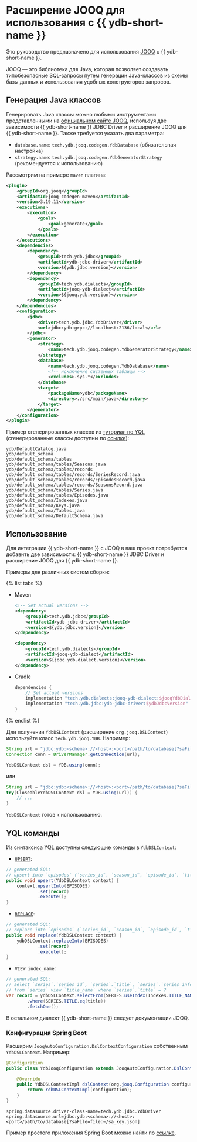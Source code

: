 # Расширение JOOQ для использования с {{ ydb-short-name }}

Это руководство предназначено для использования [JOOQ](https://www.jooq.org/) с {{ ydb-short-name }}.

JOOQ — это библиотека для Java, которая позволяет создавать типобезопасные SQL-запросы путем генерации Java-классов из схемы базы данных и использования удобных конструкторов запросов.

## Генерация Java классов

Генерировать Java классы можно любыми инструментами представленными на [официальном сайте JOOQ](https://www.jooq.org/doc/latest/manual/code-generation/codegen-configuration/), используя две зависимости {{ ydb-short-name }} JDBC Driver и расширение JOOQ для {{ ydb-short-name }}. Также требуется указать два параметра:

- `database.name`: `tech.ydb.jooq.codegen.YdbDatabase` (обязательная настройка)
- `strategy.name`: `tech.ydb.jooq.codegen.YdbGeneratorStrategy` (рекомендуется к использованию)

Рассмотрим на примере `maven` плагина:

```xml
<plugin>
    <groupId>org.jooq</groupId>
    <artifactId>jooq-codegen-maven</artifactId>
    <version>3.19.11</version>
    <executions>
        <execution>
            <goals>
                <goal>generate</goal>
            </goals>
        </execution>
    </executions>
    <dependencies>
        <dependency>
            <groupId>tech.ydb.jdbc</groupId>
            <artifactId>ydb-jdbc-driver</artifactId>
            <version>${ydb.jdbc.version}</version>
        </dependency>
        <dependency>
            <groupId>tech.ydb.dialects</groupId>
            <artifactId>jooq-ydb-dialect</artifactId>
            <version>${jooq.ydb.version}</version>
        </dependency>
    </dependencies>
    <configuration>
        <jdbc>
            <driver>tech.ydb.jdbc.YdbDriver</driver>
            <url>jdbc:ydb:grpc://localhost:2136/local</url>
        </jdbc>
        <generator>
            <strategy>
                <name>tech.ydb.jooq.codegen.YdbGeneratorStrategy</name>
            </strategy>
            <database>
                <name>tech.ydb.jooq.codegen.YdbDatabase</name>
                <!-- исключение системных таблицы -->
                <excludes>.sys.*</excludes>
            </database>
            <target>
                <packageName>ydb</packageName>
                <directory>./src/main/java</directory>
            </target>
        </generator>
    </configuration>
</plugin>
```

Пример сгенерированных классов из [туториал по YQL](../../dev/yql-tutorial/create_demo_tables.md) (сгенерированные классы доступны по [ссылке](https://github.com/ydb-platform/ydb-java-examples/tree/master/jdbc/spring-jooq/src/main/java/ydb/default_schema)):

```
ydb/DefaultCatalog.java
ydb/default_schema
ydb/default_schema/tables
ydb/default_schema/tables/Seasons.java
ydb/default_schema/tables/records
ydb/default_schema/tables/records/SeriesRecord.java
ydb/default_schema/tables/records/EpisodesRecord.java
ydb/default_schema/tables/records/SeasonsRecord.java
ydb/default_schema/tables/Series.java
ydb/default_schema/tables/Episodes.java
ydb/default_schema/Indexes.java
ydb/default_schema/Keys.java
ydb/default_schema/Tables.java
ydb/default_schema/DefaultSchema.java
```

## Использование

Для интеграции {{ ydb-short-name }} с JOOQ в ваш проект потребуется добавить две зависимости: {{ ydb-short-name }} JDBC Driver и расширение JOOQ для {{ ydb-short-name }}.

Примеры для различных систем сборки:

{% list tabs %}

- Maven

    ```xml
    <!-- Set actual versions -->
    <dependency>
        <groupId>tech.ydb.jdbc</groupId>
        <artifactId>ydb-jdbc-driver</artifactId>
        <version>${ydb.jdbc.version}</version>
    </dependency>
    
    <dependency>
        <groupId>tech.ydb.dialects</groupId>
        <artifactId>jooq-ydb-dialect</artifactId>
        <version>${jooq.ydb.dialect.version}</version>
    </dependency>
    ```

- Gradle

    ```groovy
    dependencies {
        // Set actual versions
        implementation "tech.ydb.dialects:jooq-ydb-dialect:$jooqYdbDialectVersion"
        implementation "tech.ydb.jdbc:ydb-jdbc-driver:$ydbJdbcVersion"
    }
    ```

{% endlist %}

Для получения `YdbDSLContext` (расширение `org.jooq.DSLContext`) используйте класс `tech.ydb.jooq.YDB`. Например:

```java
String url = "jdbc:ydb:<schema>://<host>:<port>/path/to/database[?saFile=file:~/sa_key.json]";
Connection conn = DriverManager.getConnection(url);

YdbDSLContext dsl = YDB.using(conn);
```

или

```java
String url = "jdbc:ydb:<schema>://<host>:<port>/path/to/database[?saFile=file:~/sa_key.json]";
try(CloseableYdbDSLContext dsl = YDB.using(url)) {
    // ...
}
```

`YdbDSLContext` готов к использованию.

## YQL команды

Из синтаксиса YQL доступны следующие команды в `YdbDSLContext`:

- [`UPSERT`](../../yql/reference/syntax/upsert_into.md):

```java
// generated SQL:
// upsert into `episodes` (`series_id`, `season_id`, `episode_id`, `title`, `air_date`) values (?, ?, ?, ?, ?)
public void upsert(YdbDSLContext context) {
    context.upsertInto(EPISODES)
            .set(record)
            .execute();
}
```

- [`REPLACE`](../../yql/reference/syntax/replace_into.md):

```java
// generated SQL:
// replace into `episodes` (`series_id`, `season_id`, `episode_id`, `title`, `air_date`) values (?, ?, ?, ?, ?)
public void replace(YdbDSLContext context) {
    ydbDSLContext.replaceInto(EPISODES)
            .set(record)
            .execute();
}
```

- `VIEW index_name`:

```java
// generated SQL:
// select `series`.`series_id`, `series`.`title`, `series`.`series_info`, `series`.`release_date` 
// from `series` view `title_name` where `series`.`title` = ?
var record = ydbDSLContext.selectFrom(SERIES.useIndex(Indexes.TITLE_NAME.name))
        .where(SERIES.TITLE.eq(title))
        .fetchOne();
```

В остальном диалект {{ ydb-short-name }} следует документации JOOQ.

### Конфигурация Spring Boot

Расширим `JooqAutoConfiguration.DslContextConfiguration` собственным `YdbDSLContext`. Например:

```java
@Configuration
public class YdbJooqConfiguration extends JooqAutoConfiguration.DslContextConfiguration {

    @Override
    public YdbDSLContextImpl dslContext(org.jooq.Configuration configuration) {
        return YdbDSLContextImpl(configuration);
    }
}
```

```properties
spring.datasource.driver-class-name=tech.ydb.jdbc.YdbDriver
spring.datasource.url=jdbc:ydb:<schema>://<host>:<port>/path/to/database[?saFile=file:~/sa_key.json]
```

Пример простого приложения Spring Boot можно найти по [ссылке](https://github.com/ydb-platform/ydb-java-examples/tree/master/jdbc/spring-jooq).